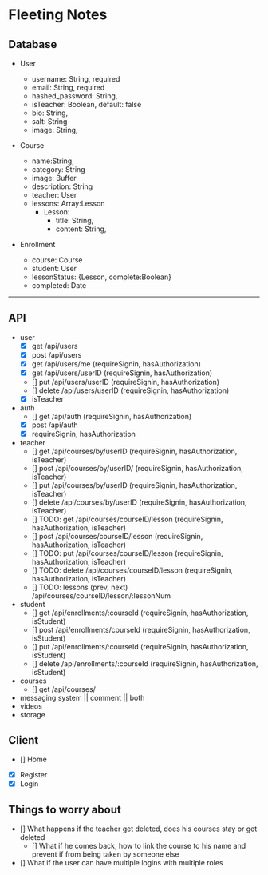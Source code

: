 # Fleeting Notes

## Database

- User

  - username: String, required
  - email: String, required
  - hashed_password: String,
  - isTeacher: Boolean, default: false
  - bio: String,
  - salt: String
  - image: String,

- Course

  - name:String,
  - category: String
  - image: Buffer
  - description: String
  - teacher: User
  - lessons: Array:Lesson
    - Lesson:
      - title: String,
      - content: String,

- Enrollment
  - course: Course
  - student: User
  - lessonStatus: {Lesson, complete:Boolean}
  - completed: Date

---

## API

- user
  - [x] get /api/users
  - [x] post /api/users
  - [x] get /api/users/me (requireSignin, hasAuthorization)
  - [x] get /api/users/userID (requireSignin, hasAuthorization)
  - [] put /api/users/userID (requireSignin, hasAuthorization)
  - [] delete /api/users/userID (requireSignin, hasAuthorization)
  - [x] isTeacher
- auth
  - [] get /api/auth (requireSignin, hasAuthorization)
  - [x] post /api/auth
  - [x] requireSignin, hasAuthorization
- teacher
  - [] get /api/courses/by/userID (requireSignin, hasAuthorization, isTeacher)
  - [] post /api/courses/by/userID/ (requireSignin, hasAuthorization, isTeacher)
  - [] put /api/courses/by/userID (requireSignin, hasAuthorization, isTeacher)
  - [] delete /api/courses/by/userID (requireSignin, hasAuthorization, isTeacher)
  - [] TODO: get /api/courses/courseID/lesson (requireSignin, hasAuthorization, isTeacher)
  - [] post /api/courses/courseID/lesson (requireSignin, hasAuthorization, isTeacher)
  - [] TODO: put /api/courses/courseID/lesson (requireSignin, hasAuthorization, isTeacher)
  - [] TODO: delete /api/courses/courseID/lesson (requireSignin, hasAuthorization, isTeacher)
  - [] TODO: lessons (prev, next) /api/courses/courseID/lesson/:lessonNum
- student
  - [] get /api/enrollments/:courseId (requireSignin, hasAuthorization, isStudent)
  - [] post /api/enrollments/courseId (requireSignin, hasAuthorization, isStudent)
  - [] put /api/enrollments/:courseId (requireSignin, hasAuthorization, isStudent)
  - [] delete /api/enrollments/:courseId (requireSignin, hasAuthorization, isStudent)
- courses
  - [] get /api/courses/
- messaging system || comment || both
- videos
- storage

## Client

- [] Home
- [x] Register
- [x] Login

## Things to worry about

- [] What happens if the teacher get deleted, does his courses stay or get deleted
  - [] What if he comes back, how to link the course to his name and prevent if from being taken by someone else
- [] What if the user can have multiple logins with multiple roles
